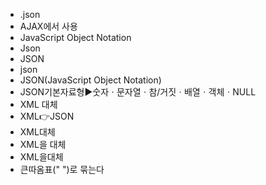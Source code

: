 ﻿- .json
- AJAX에서 사용
- JavaScript Object Notation
- Json
- JSON
- json
- JSON(JavaScript Object Notation)  
- JSON기본자료형▶️숫자ㆍ문자열ㆍ참/거짓ㆍ배열ㆍ객체ㆍNULL
- XML 대체
- XML👉JSON
- XML대체
- XML을 대체
- XML을대체
- 큰따옴표(" ")로 묶는다
